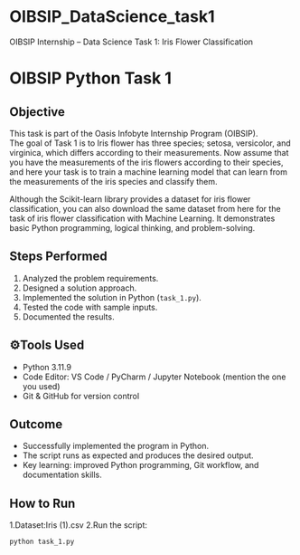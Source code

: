 # OIBSIP_DataScience_task1
OIBSIP Internship – Data Science Task 1: Iris Flower Classification
# OIBSIP Python Task 1

##  Objective
This task is part of the Oasis Infobyte Internship Program (OIBSIP).  
The goal of Task 1 is to 
Iris flower has three species; setosa, versicolor, and virginica, which differs according to their
measurements. Now assume that you have the measurements of the iris flowers according to
their species, and here your task is to train a machine learning model that can learn from the
measurements of the iris species and classify them.


Although the Scikit-learn library provides a dataset for iris flower classification, you can also
download the same dataset from here for the task of iris flower classification with Machine
Learning. 
It demonstrates basic Python programming, logical thinking, and problem-solving.

##  Steps Performed
1. Analyzed the problem requirements.
2. Designed a solution approach.
3. Implemented the solution in Python (`task_1.py`).
4. Tested the code with sample inputs.
5. Documented the results.

## ⚙Tools Used
- Python 3.11.9  
- Code Editor: VS Code / PyCharm / Jupyter Notebook (mention the one you used)  
- Git & GitHub for version control  

## Outcome
- Successfully implemented the program in Python.
- The script runs as expected and produces the desired output.
- Key learning: improved Python programming, Git workflow, and documentation skills.

##  How to Run
1.Dataset:Iris (1).csv
2.Run the script:
```bash
python task_1.py

